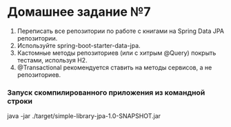 # Домашнее задание №7  
1. Переписать все репозитории по работе с книгами на Spring Data JPA репозитории.
2. Используйте spring-boot-starter-data-jpa.
3. Кастомные методы репозиториев (или с хитрым @Query) покрыть тестами, используя H2.
4. @Transactional рекомендуется ставить на методы сервисов, а не репозиториев. 
  
### Запуск скомпилированного приложения из командной строки  
java -jar ./target/simple-library-jpa-1.0-SNAPSHOT.jar
